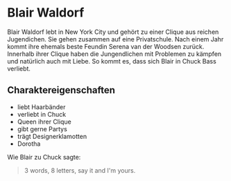 # Blair Waldorf

Blair Waldorf lebt in New York City und gehört zu einer Clique aus reichen Jugendichen. Sie gehen zusammen auf eine Privatschule. 
Nach einem Jahr kommt ihre ehemals beste Feundin Serena van der Woodsen zurück. 
Innerhalb ihrer Clique haben die Jungendlichen mit Problemen zu kämpfen und natürlich auch mit Liebe.
So kommt es, dass sich Blair in Chuck Bass verliebt.

## Charaktereigenschaften

* liebt Haarbänder
* verliebt in Chuck
* Queen ihrer Clique
* gibt gerne Partys
* trägt Designerklamotten
* Dorotha



Wie Blair zu Chuck sagte:

> 3 words, 8 letters, say it and I'm yours.
